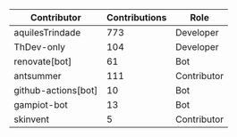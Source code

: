 | Contributor | Contributions | Role |
| ------------ | -------------- | ---- |
| aquilesTrindade | 773 | Developer |
| ThDev-only | 104 | Developer |
| renovate[bot] | 61 | Bot |
| antsummer | 111 | Contributor |
| github-actions[bot] | 10 | Bot |
| gampiot-bot | 13 | Bot |
| skinvent | 5 | Contributor |

